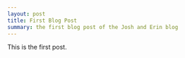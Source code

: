 ```yaml
---
layout: post
title: First Blog Post
summary: the first blog post of the Josh and Erin blog
---
```


This is the first post.
